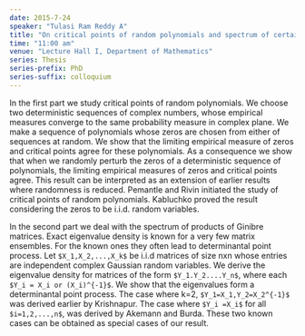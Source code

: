 ```yaml
---
date: 2015-7-24
speaker: "Tulasi Ram Reddy A"
title: "On critical points of random polynomials and spectrum of certain products of Ginibre matrices."
time: "11:00 am"
venue: "Lecture Hall I, Department of Mathematics"
series: Thesis
series-prefix: PhD
series-suffix: colloquium
---
```

In the first part we study critical points of random
polynomials. We choose two deterministic sequences of complex numbers,
whose empirical measures converge to the same probability measure in
complex plane. We make a sequence of polynomials whose zeros are chosen
from either of sequences at random. We show that the limiting empirical
measure of zeros and critical points agree for these polynomials. As a
consequence we show that when we randomly perturb the zeros of a
deterministic sequence of polynomials, the limiting empirical measures of
zeros and critical points agree. This result can be interpreted as an
extension of earlier results where randomness is reduced. Pemantle and
Rivin initiated the study of critical points of random polynomials.
Kabluchko proved the result considering the zeros to be i.i.d. random
variables.

In the second part we deal with the spectrum of products of Ginibre
matrices. Exact eigenvalue density is known for a very few matrix
ensembles. For the known ones they often lead to determinantal point
process. Let `$X_1,X_2,...,X_k$` be i.i.d matrices of size nxn whose entries
are independent complex Gaussian random variables. We derive the
eigenvalue density for matrices of the form `$Y_1.Y_2....Y_n$`, where each
`$Y_i = X_i or (X_i)^{-1}$`. We show that the eigenvalues form a determinantal
point process. The case where k=2, `$Y_1=X_1,Y_2=X_2^{-1}$` was derived
earlier by Krishnapur. The case where `$Y_i =X_i$` for all `$i=1,2,...,n$`, was
derived by Akemann and Burda. These two known cases can be obtained as
special cases of our result.
